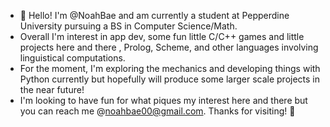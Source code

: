 - 👋 Hello! I'm @NoahBae and am currently a student at Pepperdine University pursuing a BS in Computer Science/Math. 
- Overall I'm interest in app dev, some fun little C/C++ games and little projects here and there , Prolog, Scheme, and other languages involving linguistical computations. 
- For the moment, I'm exploring the mechanics and developing things with Python currently but hopefully will produce some larger scale projects in the near future!
- I'm looking to have fun for what piques my interest here and there but you can reach me @noahbae00@gmail.com. Thanks for visiting! 👋
